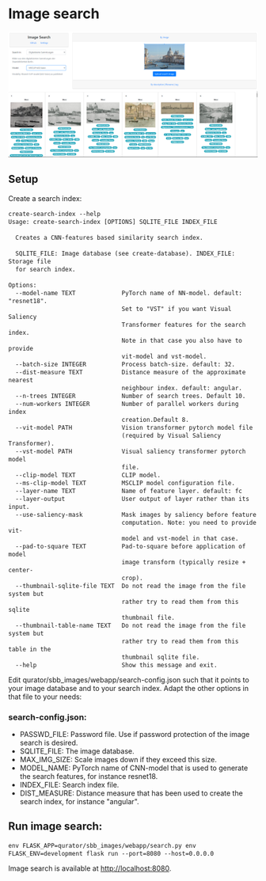 # Image search

![sbb-ner-demo example](screenshots/search_demo.png?raw=true)

## Setup 

Create a search index:
```
create-search-index --help
Usage: create-search-index [OPTIONS] SQLITE_FILE INDEX_FILE

  Creates a CNN-features based similarity search index.

  SQLITE_FILE: Image database (see create-database). INDEX_FILE: Storage file
  for search index.

Options:
  --model-name TEXT             PyTorch name of NN-model. default: "resnet18".
                                Set to "VST" if you want Visual Saliency
                                Transformer features for the search index.
                                Note in that case you also have to provide
                                vit-model and vst-model.
  --batch-size INTEGER          Process batch-size. default: 32.
  --dist-measure TEXT           Distance measure of the approximate nearest
                                neighbour index. default: angular.
  --n-trees INTEGER             Number of search trees. Default 10.
  --num-workers INTEGER         Number of parallel workers during index
                                creation.Default 8.
  --vit-model PATH              Vision transformer pytorch model file
                                (required by Visual Saliency Transformer).
  --vst-model PATH              Visual saliency transformer pytorch model
                                file.
  --clip-model TEXT             CLIP model.
  --ms-clip-model TEXT          MSCLIP model configuration file.
  --layer-name TEXT             Name of feature layer. default: fc
  --layer-output                User output of layer rather than its input.
  --use-saliency-mask           Mask images by saliency before feature
                                computation. Note: you need to provide vit-
                                model and vst-model in that case.
  --pad-to-square TEXT          Pad-to-square before application of model
                                image transform (typically resize + center-
                                crop).
  --thumbnail-sqlite-file TEXT  Do not read the image from the file system but
                                rather try to read them from this sqlite
                                thumbnail file.
  --thumbnail-table-name TEXT   Do not read the image from the file system but
                                rather try to read them from this table in the
                                thumbnail sqlite file.
  --help                        Show this message and exit.

```

Edit qurator/sbb_images/webapp/search-config.json such that it points to your image database and to 
your search index.
Adapt the other options in that file to your needs:

### search-config.json:
* PASSWD_FILE: Password file. Use if password protection of the image search is desired.
* SQLITE_FILE: The image database.
* MAX_IMG_SIZE: Scale images down if they exceed this size.
* MODEL_NAME: PyTorch name of CNN-model that is used to generate the search features, for instance resnet18.
* INDEX_FILE: Search index file.
* DIST_MEASURE: Distance measure that has been used to create the search index, for instance "angular".

## Run image search:

```
env FLASK_APP=qurator/sbb_images/webapp/search.py env FLASK_ENV=development flask run --port=8080 --host=0.0.0.0
```

Image search is available at [http://localhost:8080]().
